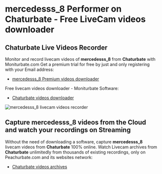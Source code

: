 # mercedesss_8 Performer on Chaturbate - Free LiveCam videos downloader

## Chaturbate Live Videos Recorder

Monitor and record livecam videos of **mercedesss_8** from **Chaturbate** with Moniturbate.com
Get a premium trial for free by just and only registering with your Email address:
* [mercedesss_8 Premium videos downloader](https://moniturbate.com/request-demo-licence-key.html)

Free livecam videos downloader - Moniturbate Software:
* [Chaturbate videos downloader](https://moniturbate.com/moniturbate-download-software.html)

![mercedesss_8 livecam videos recorder](https://peachurnet.com/templates/moniturbate-software.png)


## Capture mercedesss_8 videos from the Cloud and watch your recordings on Streaming

Without the need of downloading a software, capture **mercedesss_8** livecam videos from **Chaturbate** 100% online.
Watch Livecam archives from **Chaturbate** unlimitedly from thousands of existing recordings, only on Peachurbate.com and its websites network:
* [Chaturbate videos archives](https://peachurnet.com/)